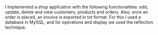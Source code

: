 I implemented a shop application with the following functionalities: add, update, delete and view customers, products and orders. Also, once an order is placed, an invoice is exported in txt format. For this I used a database in MySQL, and for operations and display we used the reflection technique.
